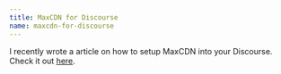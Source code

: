 ```yaml
---
title: MaxCDN for Discourse
name: maxcdn-for-discourse
---
```


I recently wrote a article on how to setup MaxCDN into your Discourse. Check it out [here][1].


  [1]: http://www.tinywebdev.com/web-development/set-maxcdn-discourse-forum/